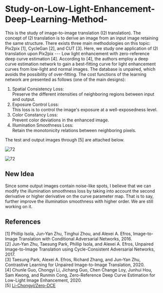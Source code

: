 # Study-on-Low-Light-Enhancement-Deep-Learning-Method-

This is the study of image-to-image translation (I2I translation). The concept of I2I translation is to derive an image from an input image retaining the same structure. There exists three main methodologies on this topic: Pix2pix [1], CycleGan [2], and CUT [3]. Here, we study one application of I2I translation upon Pix2pix --- Low light enhancement with zero-reference deep curve estimation [4]. According to [4], the authors employ a deep curve estimation network to gain a best-fitting curve for light enhancement curves from low-light and normal images. The database is unpaired, which avoids the possibility of over-fitting. The cost functions of the learning network are presented as follows (one of the main designs):
1. Spatial Consistency Loss:  
Preserve the different intensities of neighboring regions between input and output. 
2. Exposure Control Loss:  
This loss is to control the image's exposure at a well-exposedness level.
3. Color Constancy Loss:  
Prevent color deviations in the enhanced image.
4. Illumination Smoothness Loss:  
Retain the monotonicity relations between neighboring pixels.

The test and output images through [5] are attached below.




![72](https://user-images.githubusercontent.com/108604868/200911039-8d1433ce-2bba-4c32-9780-16d08704c885.jpg)


![72](https://user-images.githubusercontent.com/108604868/200911091-8ab569fb-13de-4700-a869-52e6ba12efc5.jpg)

## New Idea

Since some output images contain noise-like spots, I believe that we can modify the illumination smoothness loss by taking into account the second derivative or higher derivative on the curve parameter map. That is to say, further improve the illumination smoothness with higher order. We are still working on it.


## References
[1] Phillip Isola, Jun-Yan Zhu, Tinghui Zhou, and Alexei A. Efros, Image-to-Image Translation with Conditional Adversarial Networks, 2016.  
[2] Jun-Yan Zhu, Taesung Park, Phillip Isola, and Alexei A. Efros, Unpaired Image-to-Image Translation using Cycle-Consistent Adversarial Networks, 2017.  
[3] Taesung Park, Alexei A. Efros, Richard Zhang, and Jun-Yan Zhu, Contrastive Learning for Unpaired Image-to-Image Translation, 2020.   
[4] Chunle Guo, Chongyi Li, Jichang Guo, Chen Change Loy, Junhui Hou, Sam Kwong, and Runmin Cong, Zero-Reference Deep Curve Estimation for Low-Light Image Enhancement, 2020.        
[5] [Li-Chongyi/Zero-DCE](https://github.com/Li-Chongyi/Zero-DCE)  
